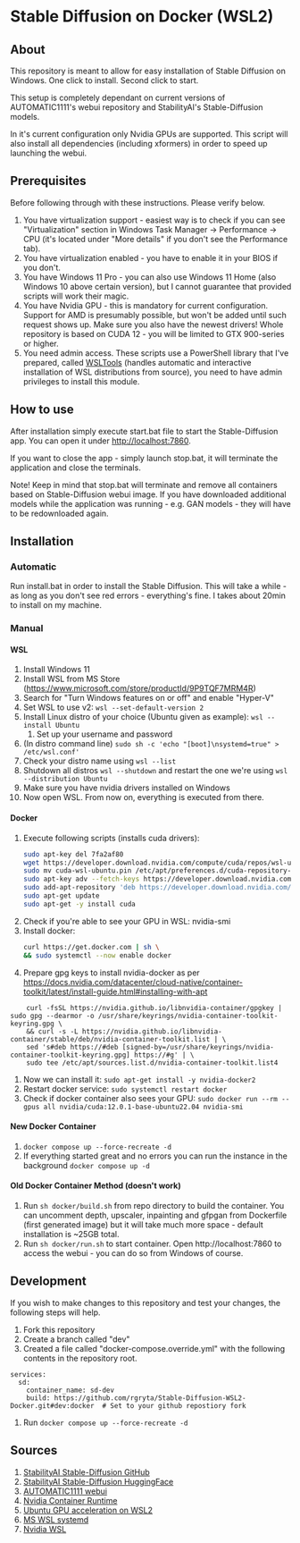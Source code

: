 # Stable Diffusion on Docker (WSL2)

## About

This repository is meant to allow for easy installation of Stable Diffusion on Windows. One click to install. Second click to start.

This setup is completely dependant on current versions of AUTOMATIC1111's webui repository and StabilityAI's Stable-Diffusion models.

In it's current configuration only Nvidia GPUs are supported. This script will also install all dependencies (including xformers) in order to speed up launching the webui.

## Prerequisites

Before following through with these instructions. Please verify below.

1. You have virtualization support - easiest way is to check if you can see "Virtualization" section in Windows Task Manager -> Performance -> CPU (it's located under "More details" if you don't see the Performance tab).
1. You have virtualization enabled - you have to enable it in your BIOS if you don't.
1. You have Windows 11 Pro - you can also use Windows 11 Home (also Windows 10 above certain version), but I cannot guarantee that provided scripts will work their magic.
1. You have Nvidia GPU - this is mandatory for current configuration. Support for AMD is presumably possible, but won't be added until such request shows up. Make sure you also have the newest drivers! Whole repository is based on CUDA 12 - you will be limited to GTX 900-series or higher.
1. You need admin access. These scripts use a PowerShell library that I've prepared, called [WSLTools](https://github.com/rgryta/PowerShell-WSLTools) (handles automatic and interactive installation of WSL distributions from source), you need to have admin privileges to install this module.

## How to use

After installation simply execute start.bat file to start the Stable-Diffusion app. You can open it under [http://localhost:7860](http://localhost:7860).

If you want to close the app - simply launch stop.bat, it will terminate the application and close the terminals.

Note! Keep in mind that stop.bat will terminate and remove all containers based on Stable-Diffusion webui image. If you have downloaded additional models while the application was running - e.g. GAN models - they will have to be redownloaded again.

## Installation

### Automatic

Run install.bat in order to install the Stable Diffusion. This will take a while - as long as you don't see red errors - everything's fine. I takes about 20min to install on my machine.

### Manual

#### WSL

1. Install Windows 11
1. Install WSL from MS Store (https://www.microsoft.com/store/productId/9P9TQF7MRM4R)
1. Search for "Turn Windows features on or off" and enable "Hyper-V"
1. Set WSL to use v2: `wsl --set-default-version 2`
1. Install Linux distro of your choice (Ubuntu given as example): `wsl --install Ubuntu`
	1. Set up your username and password
1. (In distro command line) `sudo sh -c 'echo "[boot]\nsystemd=true" > /etc/wsl.conf'`
1. Check your distro name using `wsl --list`
1. Shutdown all distros `wsl --shutdown` and restart the one we're using `wsl --distribution Ubuntu`
1. Make sure you have nvidia drivers installed on Windows
1. Now open WSL. From now on, everything is executed from there.

#### Docker
1. Execute following scripts (installs cuda drivers):
	```bash
	sudo apt-key del 7fa2af80
	wget https://developer.download.nvidia.com/compute/cuda/repos/wsl-ubuntu/x86_64/cuda-wsl-ubuntu.pin
	sudo mv cuda-wsl-ubuntu.pin /etc/apt/preferences.d/cuda-repository-pin-600
	sudo apt-key adv --fetch-keys https://developer.download.nvidia.com/compute/cuda/repos/wsl-ubuntu/x86_64/3bf863cc.pub
	sudo add-apt-repository 'deb https://developer.download.nvidia.com/compute/cuda/repos/wsl-ubuntu/x86_64/ /'
	sudo apt-get update
	sudo apt-get -y install cuda
	```
1. Check if you're able to see your GPU in WSL: nvidia-smi
1. Install docker:
	```bash
	curl https://get.docker.com | sh \
	&& sudo systemctl --now enable docker
	```
1. Prepare gpg keys to install nvidia-docker as per https://docs.nvidia.com/datacenter/cloud-native/container-toolkit/latest/install-guide.html#installing-with-apt
```
	curl -fsSL https://nvidia.github.io/libnvidia-container/gpgkey | sudo gpg --dearmor -o /usr/share/keyrings/nvidia-container-toolkit-keyring.gpg \
	&& curl -s -L https://nvidia.github.io/libnvidia-container/stable/deb/nvidia-container-toolkit.list | \
	sed 's#deb https://#deb [signed-by=/usr/share/keyrings/nvidia-container-toolkit-keyring.gpg] https://#g' | \
	sudo tee /etc/apt/sources.list.d/nvidia-container-toolkit.list4
```
1. Now we can install it: `sudo apt-get install -y nvidia-docker2`
1. Restart docker service: `sudo systemctl restart docker`
1. Check if docker container also sees your GPU: `sudo docker run --rm --gpus all nvidia/cuda:12.0.1-base-ubuntu22.04 nvidia-smi`

#### New Docker Container
1. `docker compose up --force-recreate -d`
1. If everything started great and no errors you can run the instance in the background `docker compose up -d`

#### Old Docker Container Method (doesn't work)
1. Run `sh docker/build.sh` from repo directory to build the container. You can uncomment depth, upscaler, inpainting and gfpgan from Dockerfile (first generated image) but it will take much more space - default installation is ~25GB total.
1. Run `sh docker/run.sh` to start container. Open http://localhost:7860 to access the webui - you can do so from Windows of course.

## Development
If you wish to make changes to this repository and test your changes, the following steps will help.

1. Fork this repository
1. Create a branch called "dev"
1. Created a file called "docker-compose.override.yml" with the following contents in the repository root.
```
services:
  sd:
    container_name: sd-dev
    build: https://github.com/rgryta/Stable-Diffusion-WSL2-Docker.git#dev:docker  # Set to your github repostiory fork
```
1. Run `docker compose up --force-recreate -d`

## Sources

1. [StabilityAI Stable-Diffusion GitHub](https://github.com/Stability-AI/stablediffusion)
1. [StabilityAI Stable-Diffusion HuggingFace](https://huggingface.co/stabilityai/stable-diffusion-2-1)
1. [AUTOMATIC1111 webui](https://github.com/AUTOMATIC1111/stable-diffusion-webui)
1. [Nvidia Container Runtime](https://nvidia.github.io/nvidia-container-runtime/)
1. [Ubuntu GPU acceleration on WSL2](https://ubuntu.com/tutorials/enabling-gpu-acceleration-on-ubuntu-on-wsl2-with-the-nvidia-cuda-platform#3-install-nvidia-cuda-on-ubuntu)
1. [MS WSL systemd](https://devblogs.microsoft.com/commandline/systemd-support-is-now-available-in-wsl/)
1. [Nvidia WSL](https://docs.nvidia.com/cuda/wsl-user-guide/index.html)
